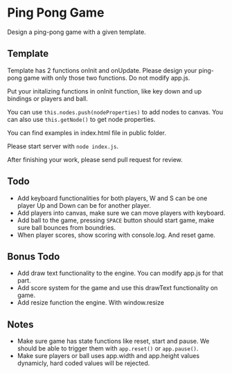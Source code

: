 # Ping Pong Game
Design a ping-pong game with a given template.

## Template
Template has 2 functions onInit and onUpdate. Please design your ping-pong game with only those two functions. Do not modify app.js.

Put your initalizing functions in onInit function, like key down and up bindings or players and ball.

You can use ```this.nodes.push(nodeProperties)``` to add nodes to canvas.
You can also use ```this.getNode()``` to get node properties.

You can find examples in index.html file in public folder.

Please start server with ```node index.js```.

After finishing your work, please send pull request for review.

## Todo
- Add keyboard functionalities for both players, W and S can be one player Up and Down can be for another player.
- Add players into canvas, make sure we can move players with keyboard.
- Add ball to the game, pressing ```SPACE``` button should start game, make sure ball bounces from boundries.
- When player scores, show scoring with console.log. And reset game.

## Bonus Todo
- Add draw text functionality to the engine. You can modify app.js for that part.
- Add score system for the game and use this drawText functionality on game.
- Add resize function the engine. With window.resize

## Notes
- Make sure game has state functions like reset, start and pause. We should be able to trigger them with ```app.reset()``` or ```app.pause()```.
- Make sure players or ball uses app.width and app.height values dynamicly, hard coded values will be rejected.